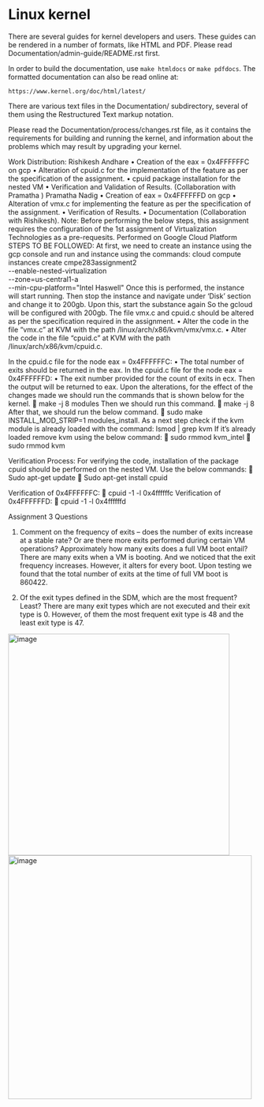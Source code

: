 Linux kernel
============

There are several guides for kernel developers and users. These guides can
be rendered in a number of formats, like HTML and PDF. Please read
Documentation/admin-guide/README.rst first.

In order to build the documentation, use ``make htmldocs`` or
``make pdfdocs``.  The formatted documentation can also be read online at:

    https://www.kernel.org/doc/html/latest/

There are various text files in the Documentation/ subdirectory,
several of them using the Restructured Text markup notation.

Please read the Documentation/process/changes.rst file, as it contains the
requirements for building and running the kernel, and information about
the problems which may result by upgrading your kernel.




Work Distribution:
Rishikesh Andhare
•	Creation of the eax = 0x4FFFFFFC on gcp
•	Alteration of cpuid.c for the implementation of the feature as per the specification of the assignment.
•	cpuid package installation for the nested VM
•	Verification and Validation of Results. (Collaboration with Pramatha )
Pramatha Nadig
•	Creation of eax = 0x4FFFFFFD on gcp
•	Alteration of vmx.c for implementing the feature as per the specification of the assignment.
•	Verification of Results.
•	Documentation (Collaboration with Rishikesh).
Note: Before performing the below steps, this assignment requires the configuration of the 1st assignment of Virtualization Technologies as a pre-requesits. 
Performed on Google Cloud Platform
STEPS TO BE FOLLOWED:
At first, we need to create an instance using the gcp console and run and instance using  the commands:
cloud compute instances create cmpe283assignment2 \
  --enable-nested-virtualization \
  --zone=us-central1-a \
  --min-cpu-platform="Intel Haswell"
Once this is performed, the instance will start running. Then stop the instance and navigate under ‘Disk’ section and change it to 200gb. Upon this, start the substance again So the gcloud will be configured with 200gb.
The file vmx.c and cpuid.c should be altered as per the specification required in the assignment.
•	Alter the code in the file “vmx.c” at KVM with the path /linux/arch/x86/kvm/vmx/vmx.c.
•	Alter the code in the file “cpuid.c” at KVM with the path /linux/arch/x86/kvm/cpuid.c.

In the cpuid.c file for the node eax = 0x4FFFFFFC:
•	The total number of exits should be returned in the eax.
In the cpuid.c file for the node eax = 0x4FFFFFFD:
•	The exit number provided for the count of exits in ecx. Then the output will be returned to  eax.
Upon the alterations, for the effect of the changes made we should run the commands that is shown below for the kernel.
 make -j 8 modules 
Then we should run this command.
 make  -j 8
After that, we should run the below command.
 sudo make INSTALL_MOD_STRIP=1 modules_install.
As a next step check if the kvm module is already loaded with the command:
lsmod | grep kvm
If it’s already loaded remove kvm using the below command:
 sudo rmmod kvm_intel
 sudo rmmod kvm

Verification Process:
For verifying the code, installation of the package cpuid should be performed on the nested VM.
Use the below commands:
	Sudo apt-get update
	Sudo apt-get  install cpuid

Verification of 0x4FFFFFFC:
	cpuid  -1 -l 0x4ffffffc
Verification of 0x4FFFFFFD:
	cpuid -1 -l 0x4ffffffd

Assignment 3 Questions

1. Comment on the frequency of exits – does the number of exits increase at a stable rate? Or are there more exits performed during certain VM operations? Approximately how many exits does a full VM boot entail?
There are many exits when a VM is booting. And we noticed that the exit frequency increases. However, it alters for every boot. Upon testing we found that the total number of exits at the time of full VM boot is 860422.
  
2. Of the exit types defined in the SDM, which are the most frequent? Least?
There are many exit types which are not executed and their exit type is 0. However, of them the most frequent exit type is 48 and the least exit type is 47.
<img width="449" alt="image" src="https://user-images.githubusercontent.com/111613476/207249619-410dbe02-b373-4dcd-a52b-1cc7fecdc408.png">
<img width="494" alt="image" src="https://user-images.githubusercontent.com/111613476/207249926-ff238d0e-8c6b-4a03-8496-78b3d56dd6cb.png">
